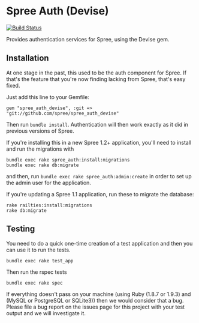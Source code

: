 # Spree Auth (Devise)

[![Build Status](https://secure.travis-ci.org/spree/spree_auth_devise.png?branch=1-2-stable)](https://travis-ci.org/spree/spree_auth_devise)

Provides authentication services for Spree, using the Devise gem.

## Installation

At one stage in the past, this used to be the auth component for Spree. If that's the feature that you're now finding lacking from Spree, that's easy fixed.

Just add this line to your Gemfile:

    gem "spree_auth_devise", :git => "git://github.com/spree/spree_auth_devise"

Then run `bundle install`. Authentication will then work exactly as it did in previous versions of Spree.

If you're installing this in a new Spree 1.2+ application, you'll need to install and run the migrations with

    bundle exec rake spree_auth:install:migrations
    bundle exec rake db:migrate

and then, run `bundle exec rake spree_auth:admin:create` in order to set up the admin user for the application.

If you're updating a Spree 1.1 application, run these to migrate the database:

    rake railties:install:migrations
    rake db:migrate


## Testing

You need to do a quick one-time creation of a test application and then you can use it to run the tests.

    bundle exec rake test_app

Then run the rspec tests

    bundle exec rake spec

If everything doesn't pass on your machine (using Ruby (1.8.7 or 1.9.3) and (MySQL or PostgreSQL or SQLite3)) then we would consider that a bug. Please file a bug report on the issues page for this project with your test output
and we will investigate it.
